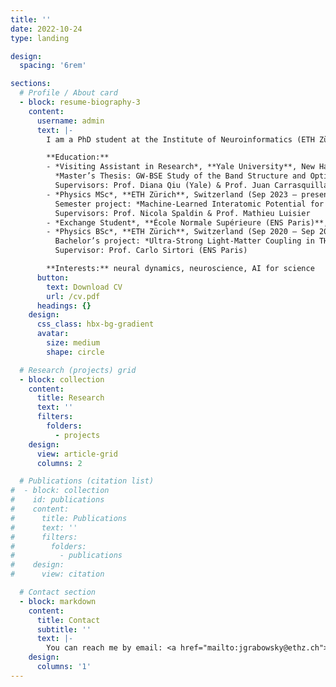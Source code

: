 ```yaml
---
title: ''
date: 2022-10-24
type: landing

design:
  spacing: '6rem'

sections:
  # Profile / About card
  - block: resume-biography-3
    content:
      username: admin
      text: |-
        I am a PhD student at the Institute of Neuroinformatics (ETH Zürich & UZH) working on the neural dynamics of speech under the supervision of Timothée Proix. Previously, I was a visiting researcher at Yale University, where I worked on computational materials science with Diana Qiu. I hold a Bachelor’s and a Master’s degree in Physics from ETH Zürich.

        **Education:**
        - *Visiting Assistant in Research*, **Yale University**, New Haven (Oct 2024 – May 2025)  
          *Master’s Thesis: GW-BSE Study of the Band Structure and Optical Spectrum of Layered CrSBr*  
          Supervisors: Prof. Diana Qiu (Yale) & Prof. Juan Carrasquilla (ETH Zürich)
        - *Physics MSc*, **ETH Zürich**, Switzerland (Sep 2023 – present)  
          Semester project: *Machine-Learned Interatomic Potential for BaTiO₃*  
          Supervisors: Prof. Nicola Spaldin & Prof. Mathieu Luisier
        - *Exchange Student*, **École Normale Supérieure (ENS Paris)**, France (Sep 2022 – Jun 2023)
        - *Physics BSc*, **ETH Zürich**, Switzerland (Sep 2020 – Sep 2023)  
          Bachelor’s project: *Ultra-Strong Light-Matter Coupling in THz LC Resonators*  
          Supervisor: Prof. Carlo Sirtori (ENS Paris)

        **Interests:** neural dynamics, neuroscience, AI for science
      button:
        text: Download CV
        url: /cv.pdf
      headings: {}
    design:
      css_class: hbx-bg-gradient
      avatar:
        size: medium
        shape: circle

  # Research (projects) grid
  - block: collection
    content:
      title: Research
      text: ''
      filters:
        folders:
          - projects
    design:
      view: article-grid
      columns: 2

  # Publications (citation list)
#  - block: collection
#    id: publications
#    content:
#      title: Publications
#      text: ''
#      filters:
#        folders:
#          - publications
#    design:
#      view: citation

  # Contact section
  - block: markdown
    content:
      title: Contact
      subtitle: ''
      text: |-
        You can reach me by email: <a href="mailto:jgrabowsky@ethz.ch">jgrabowsky@ethz.ch</a>
    design:
      columns: '1'
---
```

